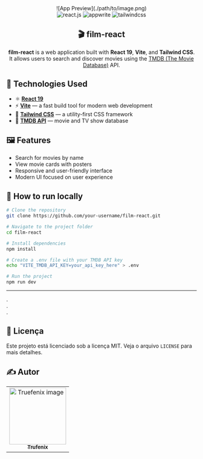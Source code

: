 <div align="center">
![App Preview](./path/to/image.png)

<div>
    <img src="https://img.shields.io/badge/-React_JS-black?style=for-the-badge&logoColor=white&logo=react&color=61DAFB" alt="react.js" />
    <img src="https://img.shields.io/badge/-Appwrite-black?style=for-the-badge&logoColor=white&logo=appwrite&color=FD366E" alt="appwrite" />
    <img src="https://img.shields.io/badge/-Tailwind_CSS-black?style=for-the-badge&logoColor=white&logo=tailwindcss&color=06B6D4" alt="tailwindcss" />
</div>

<h2 align="center">🎬 film-react</h2>

**film-react** is a web application built with **React 19**, **Vite**, and **Tailwind CSS**. It allows users to search and discover movies using the [TMDB (The Movie Database)](https://www.themoviedb.org/) API.

</div>

## 🚀 Technologies Used

- ⚛️ **[React 19](https://react.dev/blog/2024/04/25/react-19)**
- ⚡ **[Vite](https://vitejs.dev/)** — a fast build tool for modern web development
- 🎨 **[Tailwind CSS](https://tailwindcss.com/)** — a utility-first CSS framework
- 🎥 **[TMDB API](https://developer.themoviedb.org/)** — movie and TV show database

## 🖼️ Features

- Search for movies by name
- View movie cards with posters
- Responsive and user-friendly interface
- Modern UI focused on user experience

## 🧪 How to run locally

```bash
# Clone the repository
git clone https://github.com/your-username/film-react.git

# Navigate to the project folder
cd film-react

# Install dependencies
npm install

# Create a .env file with your TMDB API key
echo "VITE_TMDB_API_KEY=your_api_key_here" > .env

# Run the project
npm run dev
```

---
.<br>.<br>.

## 📄 Licença

Este projeto está licenciado sob a licença MIT. Veja o arquivo `LICENSE` para mais detalhes.

## ✍️ Autor
<table align="center">
<tr>
<td align="center">
<a href="https://github.com/Truefenix">
<img src="https://avatars.githubusercontent.com/u/94227038?s=400&u=0c061da14bb3c2f5bf9de8467443f49d7068c365&v=4" width="150px;" alt="Truefenix image" />
<br />
<sub><b>Trufenix</b></sub>
</a>
</td>